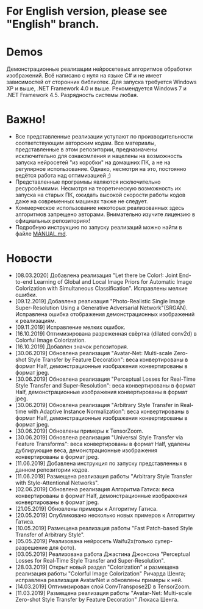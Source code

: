 # For English version, please see "English" branch.

# Demos
Демонстрационные реализации нейросетевых алгоритмов обработки изображений. Всё написано с нуля на языке C# и не имеет зависимостей от сторонних библиотек. Для запуска требуется Windows XP и выше, .NET Framework 4.0 и выше. Рекомендуется Windows 7 и .NET Framework 4.5. Разрядность системы любая.

# Важно!

* Все представленные реализации уступают по производительности соответствующим авторским кодам. Все материалы, представленные в этом репозитории, предназначены исключительно для ознакомления и нацелены на возможность запуска нейросетей "из коробки" на домашних ПК, а не на регулярное использование. Однако, несмотря на это, постоянно ведётся работа над оптимизацией ;)
* Представленные программы являются исключительно ресурсоёмкими. Несмотря на теоретическую возможность их запуска на старых ПК, ожидать высокой скорости работы кодов даже на современных машинах также не следует.
* Коммерческое использование некоторых реализованных здесь алгоритмов запрещено авторами. Внимательно изучите лицензию в официальных репозиториях!
* Подробную инструкцию по запуску реализаций можно найти в файле [MANUAL.md](https://github.com/ColorfulSoft/StyleTransfer-Colorization-SuperResolution/blob/master/MANUAL.md).

# Новости

* [08.03.2020] Добавлена реализация "Let there be Color!: Joint End-to-end Learning of Global and Local Image Priors
for Automatic Image Colorization with Simultaneous Classification". Исправлены мелкие ошибки.
* [09.12.2019] Добавлена реализация "Photo-Realistic Single Image Super-Resolution Using a Generative Adversarial Network"(SRGAN). Исправлена ошибка отображения демонстрационных изображений к реализациям.
* [09.11.2019] Исправление мелких ошибок.
* [16.10.2019] Оптимизирована разреженная свёртка (dilated conv2d) в Colorful Image Colorization.
* [16.10.2019] Добавлен значок репозитория.
* [30.06.2019] Обновлена реализация "Avatar-Net: Multi-scale Zero-shot Style Transfer by Feature Decoration": веса конвертированы в формат Half, демонстрационные изображения конвертированы в формат jpeg.
* [30.06.2019] Обновлена реализация "Perceptual Losses for Real-Time Style Transfer and Super-Resolution": веса конвертированы в формат Half, демонстрационные изображения конвертированы в формат jpeg.
* [30.06.2019] Обновлена реализация "Arbitrary Style Transfer in Real-time with Adaptive Instance Normalization": веса конвертированы в формат Half, демонстрационные изображения конвертированы в формат jpeg.
* [30.06.2019] Обновлены примеры к TensorZoom.
* [30.06.2019] Обновлена реализация "Universal Style Transfer via Feature Transforms": веса конвертированы в формат Half, удалены дублирующие веса, демонстрационные изображения конвертированы в формат jpeg.
* [11.06.2019] Добавлена инструкция по запуску представленных в данном репозитории кодов.
* [11.06.2019] Размещена реализация работы "Arbitrary Style Transfer with Style-Attentional Networks".
* [02.06.2019] Обновлена реализация Алгоритма Гатиса: веса конвертированы в формат Half, демонстрационные изображения конвертированы в формат jpeg.
* [21.05.2019] Обновлены примеры к Алгоритму Гатиса.
* [20.05.2019] Опубликовано несколько новых примеров к Алгоритму Гатиса.
* [10.05.2019] Размещена реализация работы "Fast Patch-based Style Transfer of Arbitrary Style".
* [05.05.2019] Реализована нейросеть Waifu2x(только супер-разрешение для фото).
* [03.05.2019] Реализована работа Джастина Джонсона "Perceptual Losses for Real-Time Style Transfer and Super-Resolution".
* [28.03.2019] Открыт новый раздел "Colorization" и размещена реализация работы "Colorful Image Colorization" Ричарда Шенга; исправлена реализация AvatarNet и обновлены примеры к ней.
* [14.03.2019] Оптимизирован слой ConvTranspose2D в TensorZoom.
* [11.03.2019] Размещена реализация работы "Avatar-Net: Multi-scale Zero-shot Style Transfer by Feature Decoration" Люкаса Шенга.
